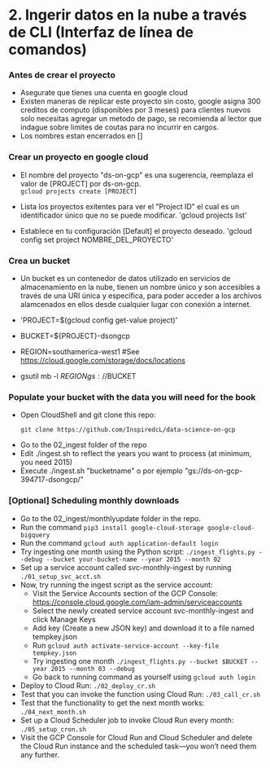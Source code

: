 # 2. Ingerir datos en la nube a través de CLI (Interfaz de línea de comandos)

### Antes de crear el proyecto
* Asegurate que tienes una cuenta en google cloud
* Existen maneras de replicar este proyecto sin costo, google asigna 300 creditos de computo (disponibles por 3 meses) para clientes nuevos solo necesitas agregar un metodo de pago, se recomienda al lector que indague sobre limites de coutas para no incurrir en cargos.
* Los nombres estan encerrados en []

### Crear un proyecto en google cloud

* El nombre del proyecto "ds-on-gcp" es una sugerencia, reemplaza el valor de [PROJECT] por ds-on-gcp.  
  `gcloud projects create [PROJECT]`
  
* Lista los proyectos exitentes para ver el "Project ID" el cual es un identificador único que no se puede modificar.
  'gcloud projects list'

* Establece en tu configuración [Default] el proyecto deseado. 
'gcloud config set project NOMBRE_DEL_PROYECTO'  
  
### Crea un bucket

* Un bucket es un contenedor de datos utilizado en servicios de almacenamiento en la nube, tienen un nombre único y son accesibles a través de una URI única y específica, para poder acceder a los archivos alamcenados en ellos desde cualquier lugar con conexión a internet.
  
* 'PROJECT=$(gcloud config get-value project)'
* BUCKET=${PROJECT}-dsongcp
* REGION=southamerica-west1 #See https://cloud.google.com/storage/docs/locations
* gsutil mb -l $REGION gs://$BUCKET

### Populate your bucket with the data you will need for the book

* Open CloudShell and git clone this repo:
    ```git
    git clone https://github.com/InspiredcL/data-science-on-gcp
    ```
* Go to the 02_ingest folder of the repo
* Edit ./ingest.sh to reflect the years you want to process (at minimum, you need 2015)
* Execute ./ingest.sh "bucketname" o por ejemplo "gs://ds-on-gcp-394717-dsongcp/"

### [Optional] Scheduling monthly downloads
* Go to the 02_ingest/monthlyupdate folder in the repo.
* Run the command `pip3 install google-cloud-storage google-cloud-bigquery`
* Run the command `gcloud auth application-default login`
* Try ingesting one month using the Python script: `./ingest_flights.py --debug --bucket your-bucket-name --year 2015 --month 02` 
* Set up a service account called svc-monthly-ingest by running `./01_setup_svc_acct.sh`
* Now, try running the ingest script as the service account:
  * Visit the Service Accounts section of the GCP Console: https://console.cloud.google.com/iam-admin/serviceaccounts
  * Select the newly created service account svc-monthly-ingest and click Manage Keys
  * Add key (Create a new JSON key) and download it to a file named tempkey.json
  * Run `gcloud auth activate-service-account --key-file tempkey.json`
  * Try ingesting one month `./ingest_flights.py --bucket $BUCKET --year 2015 --month 03 --debug`
  * Go back to running command as yourself using `gcloud auth login`
* Deploy to Cloud Run: `./02_deploy_cr.sh`
* Test that you can invoke the function using Cloud Run: `./03_call_cr.sh`
* Test that the functionality to get the next month works: `./04_next_month.sh`
* Set up a Cloud Scheduler job to invoke Cloud Run every month: `./05_setup_cron.sh`
* Visit the GCP Console for Cloud Run and Cloud Scheduler and delete the Cloud Run instance and the scheduled task—you won’t need them any further.
